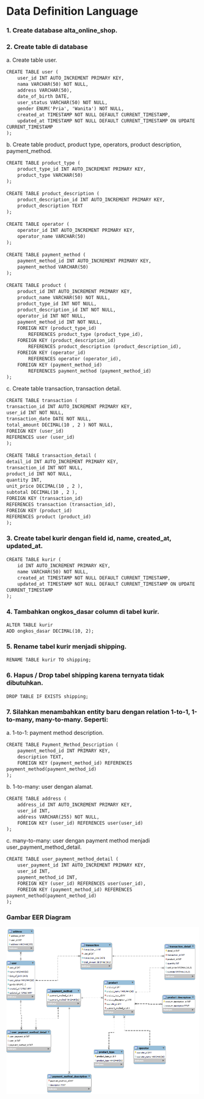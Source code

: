 # Data Definition Language

### 1. Create database alta_online_shop.

### 2. Create table di database

a. Create table user.

```
CREATE TABLE user (
    user_id INT AUTO_INCREMENT PRIMARY KEY,
    nama VARCHAR(50) NOT NULL,
    address VARCHAR(50),
    date_of_birth DATE,
    user_status VARCHAR(50) NOT NULL,
    gender ENUM('Pria', 'Wanita') NOT NULL,
    created_at TIMESTAMP NOT NULL DEFAULT CURRENT_TIMESTAMP,
    updated_at TIMESTAMP NOT NULL DEFAULT CURRENT_TIMESTAMP ON UPDATE CURRENT_TIMESTAMP
);
```

b. Create table product, product type, operators, product description, payment_method.

```
CREATE TABLE product_type (
    product_type_id INT AUTO_INCREMENT PRIMARY KEY,
    product_type VARCHAR(50)
);

CREATE TABLE product_description (
    product_description_id INT AUTO_INCREMENT PRIMARY KEY,
    product_description TEXT
);

CREATE TABLE operator (
    operator_id INT AUTO_INCREMENT PRIMARY KEY,
    operator_name VARCHAR(50)
);

CREATE TABLE payment_method (
    payment_method_id INT AUTO_INCREMENT PRIMARY KEY,
    payment_method VARCHAR(50)
);

CREATE TABLE product (
    product_id INT AUTO_INCREMENT PRIMARY KEY,
    product_name VARCHAR(50) NOT NULL,
    product_type_id INT NOT NULL,
    product_description_id INT NOT NULL,
    operator_id INT NOT NULL,
    payment_method_id INT NOT NULL,
    FOREIGN KEY (product_type_id)
        REFERENCES product_type (product_type_id),
    FOREIGN KEY (product_description_id)
        REFERENCES product_description (product_description_id),
    FOREIGN KEY (operator_id)
        REFERENCES operator (operator_id),
    FOREIGN KEY (payment_method_id)
        REFERENCES payment_method (payment_method_id)
);
```

c. Create table transaction, transaction detail.

```
CREATE TABLE transaction (
transaction_id INT AUTO_INCREMENT PRIMARY KEY,
user_id INT NOT NULL,
transaction_date DATE NOT NULL,
total_amount DECIMAL(10 , 2 ) NOT NULL,
FOREIGN KEY (user_id)
REFERENCES user (user_id)
);

CREATE TABLE transaction_detail (
detail_id INT AUTO_INCREMENT PRIMARY KEY,
transaction_id INT NOT NULL,
product_id INT NOT NULL,
quantity INT,
unit_price DECIMAL(10 , 2 ),
subtotal DECIMAL(10 , 2 ),
FOREIGN KEY (transaction_id)
REFERENCES transaction (transaction_id),
FOREIGN KEY (product_id)
REFERENCES product (product_id)
);

```

### 3. Create tabel kurir dengan field id, name, created_at, updated_at.
```
CREATE TABLE kurir (
    id INT AUTO_INCREMENT PRIMARY KEY,
    name VARCHAR(50) NOT NULL,
    created_at TIMESTAMP NOT NULL DEFAULT CURRENT_TIMESTAMP,
    updated_at TIMESTAMP NOT NULL DEFAULT CURRENT_TIMESTAMP ON UPDATE CURRENT_TIMESTAMP
);

```

### 4. Tambahkan ongkos_dasar column di tabel kurir.
```
ALTER TABLE kurir
ADD ongkos_dasar DECIMAL(10, 2);
```
### 5. Rename tabel kurir menjadi shipping.
```
RENAME TABLE kurir TO shipping;

```
### 6. Hapus / Drop tabel shipping karena ternyata tidak dibutuhkan.
```
DROP TABLE IF EXISTS shipping;
```
### 7. Silahkan menambahkan entity baru dengan relation 1-to-1, 1-to-many, many-to-many. Seperti:
a. 1-to-1: payment method description.
```
CREATE TABLE Payment_Method_Description (
    payment_method_id INT PRIMARY KEY,
    description TEXT,
    FOREIGN KEY (payment_method_id) REFERENCES payment_method(payment_method_id)
);

```
b. 1-to-many: user dengan alamat.
```
CREATE TABLE address (
    address_id INT AUTO_INCREMENT PRIMARY KEY,
    user_id INT,
    address VARCHAR(255) NOT NULL,
    FOREIGN KEY (user_id) REFERENCES user(user_id)
);

```
c. many-to-many: user dengan payment method menjadi user_payment_method_detail.
```
CREATE TABLE user_payment_method_detail (
    user_payment_id INT AUTO_INCREMENT PRIMARY KEY,
    user_id INT,
    payment_method_id INT,
    FOREIGN KEY (user_id) REFERENCES user(user_id),
    FOREIGN KEY (payment_method_id) REFERENCES payment_method(payment_method_id)
);

```
### Gambar EER Diagram
![EER Diagram](../Screenshots/03_EER-Diagram.png)